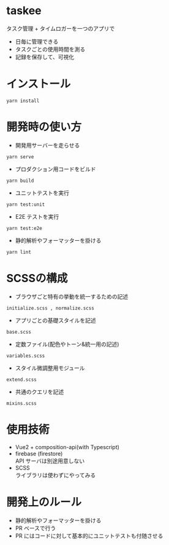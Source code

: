 # taskee

タスク管理 + タイムロガーを一つのアプリで

- 日毎に管理できる
- タスクごとの使用時間を測る
- 記録を保存して、可視化

# インストール

```
yarn install
```

# 開発時の使い方

- 開発用サーバーを走らせる

```
yarn serve
```

- プロダクション用コードをビルド

```
yarn build
```

- ユニットテストを実行

```
yarn test:unit
```

- E2E テストを実行

```
yarn test:e2e
```

- 静的解析やフォーマッターを掛ける

```
yarn lint
```

# SCSSの構成

 - ブラウザごと特有の挙動を統一するための記述

 ```
initialize.scss , normalize.scss
 ```
- アプリごとの基礎スタイルを記述

```
base.scss
```

- 定数ファイル(配色やトーン&統一用の記述)

```
variables.scss
```

- スタイル微調整用モジュール

```
extend.scss
```

- 共通のクエリを記述

```
mixins.scss
```

# 使用技術

- Vue2 + composition-api(with Typescript)
- firebase (firestore)  
  API サーバは別途用意しない
- SCSS  
  ライブラリは使わずにやってみる

# 開発上のルール

- 静的解析やフォーマッターを掛ける
- PR ベースで行う
- PR にはコードに対して基本的にユニットテストも付随させる
